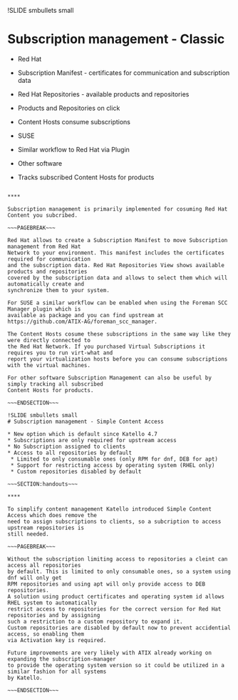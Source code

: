 !SLIDE smbullets small
# Subscription management - Classic

* Red Hat
 * Subscription Manifest - certificates for communication and subscription data
 * Red Hat Repositories - available products and repositories
 * Products and Repositories on click
 * Content Hosts consume subscriptions

* SUSE
 * Similar workflow to Red Hat via Plugin

* Other software
 * Tracks subscribed Content Hosts for products

~~~SECTION:handouts~~~

****

Subscription management is primarily implemented for cosuming Red Hat Content you subcribed.

~~~PAGEBREAK~~~

Red Hat allows to create a Subscription Manifest to move Subscription management from Red Hat
Network to your environment. This manifest includes the certificates required for communication
and the subscription data. Red Hat Repositories View shows available products and repositories
covered by the subscription data and allows to select them which will automatically create and
synchronize them to your system.

For SUSE a similar workflow can be enabled when using the Foreman SCC Manager plugin which is
available as package and you can find upstream at https://github.com/ATIX-AG/foreman_scc_manager.

The Content Hosts cosume these subscriptions in the same way like they were directly connected to
the Red Hat Network. If you purchased Virtual Subscriptions it requires you to run virt-what and
report your virtualization hosts before you can consume subscriptions with the virtual machines.

For other software Subscription Management can also be useful by simply tracking all subscribed
Content Hosts for products.

~~~ENDSECTION~~~

!SLIDE smbullets small
# Subscription management - Simple Content Access

* New option which is default since Katello 4.7
* Subscriptions are only required for upstream access
* No Subscription assigned to clients
* Access to all repositories by default
 * Limited to only consumable ones (only RPM for dnf, DEB for apt)
 * Support for restricting access by operating system (RHEL only)
 * Custom repositories disabled by default

~~~SECTION:handouts~~~

****

To simplify content management Katello introduced Simple Content Access which does remove the
need to assign subscriptions to clients, so a subcription to access upstream repositories is
still needed.

~~~PAGEBREAK~~~

Without the subscription limiting access to repositories a cleint can access all repositories
by default. This is limited to only consumable ones, so a system using dnf will only get
RPM repositories and using apt will only provide access to DEB repositories.
A solution using product certificates and operating system id allows RHEL system to automatically
restrict access to repositories for the correct version for Red Hat repositories and by assigning
such a restriction to a custom repository to expand it.
Custom repositories are disabled by default now to prevent accidential access, so enabling them
via Activation key is required.

Future improvements are very likely with ATIX already working on expanding the subscription-manager
to provide the operating system version so it could be utilized in a similar fashion for all systems
by Katello.

~~~ENDSECTION~~~
